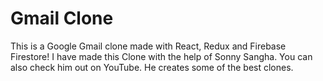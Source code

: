 # Gmail Clone
This is a Google Gmail clone made with React, Redux and Firebase Firestore!
I have made this Clone with the help of Sonny Sangha.
You can also check him out on YouTube. He creates some of the best clones.
